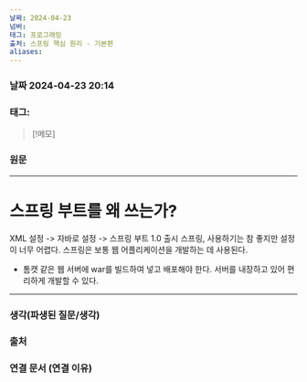```yaml
---
날짜: 2024-04-23
넘버: 
태그: 프로그래밍
출처: 스프링 핵심 원리 - 기본편
aliases:
---
```

### 날짜  2024-04-23 20:14

### 태그:

>[!메모]
>

### 원문
---
# 스프링 부트를 왜 쓰는가?
XML 설정 -> 자바로 설정 -> 스프링 부트 1.0 출시
스프링, 사용하기는 참 좋지만 설정이 너무 어렵다.
스프링은 보통 웹 어플리케이션을 개발하는 데 사용된다.
- 톰캣 같은 웹 서버에 war를 빌드하여 넣고 배포해야 한다.
서버를 내장하고 있어 편리하게 개발할 수 있다.


---
### 생각(파생된 질문/생각)

### 출처

### 연결 문서 (연결 이유)
